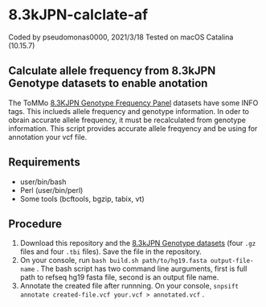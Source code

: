 # 8.3kJPN-calclate-af 
Coded by pseudomonas0000, 2021/3/18
Tested on macOS Catalina (10.15.7)

## Calculate allele frequency from 8.3kJPN Genotype datasets to enable anotation
The ToMMo [8.3KJPN Genotype Frequency Panel](https://jmorp.megabank.tohoku.ac.jp/202102/downloads/#variant) datasets have some INFO tags. This inclueds allele frequency and genotype information. In oder to obrain accurate allele frequency, it must be recalculated from genotype information. This script provides accurate allele freqyency and be using for annotation your vcf file.

## Requirements
* user/bin/bash
* Perl (user/bin/perl)
* Some tools (bcftools, bgzip, tabix, vt)

## Procedure
1. Download this repository and the [8.3kJPN Genotype datasets](https://jmorp.megabank.tohoku.ac.jp/202102/downloads/#variant) (four `.gz` files and four `.tbi` files). Save the file in the repository.
1. On your console, run `bash build.sh path/to/hg19.fasta output-file-name` . The bash script has two command line aurguments, first is full path to refseq hg19 fasta file, second is an output file name.
1. Annotate the created file after runnning. On your console, `snpsift annotate created-file.vcf your.vcf > annotated.vcf` .
